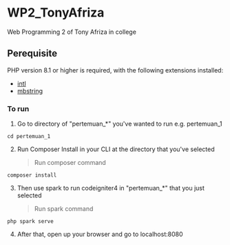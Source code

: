 # WP2_TonyAfriza

Web Programming 2 of Tony Afriza in college

## Perequisite

PHP version 8.1 or higher is required, with the following extensions installed:

- [intl](http://php.net/manual/en/intl.requirements.php)
- [mbstring](http://php.net/manual/en/mbstring.installation.php)

### To run

1. Go to directory of "pertemuan\_\*" you've wanted to run
   e.g. pertemuan_1

```
cd pertemuan_1
```

2. Run Composer Install in your CLI at the directory that you've selected
   > Run composer command

```
composer install
```

3. Then use spark to run codeigniter4 in "pertemuan\_\*" that you just selected
   > Run spark command

```
php spark serve
```

4. After that, open up your browser and go to localhost:8080
